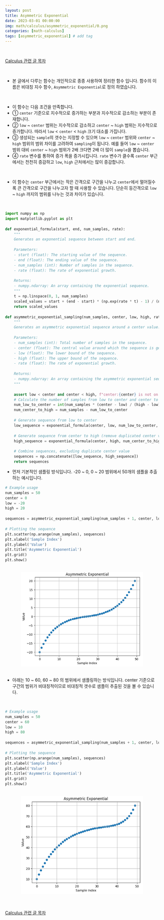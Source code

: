 ```yaml
---
layout: post
title: Asymmetric Exponential
date: 2023-03-01 00:00:00
img: math/calculus/asymmetric_exponential/0.png
categories: [math-calculus] 
tags: [asymmetric_exponential] # add tag
---
```


<br>

[Calculus 관련 글 목차](https://gaussian37.github.io/math-calculus-table/)

<br>

- 본 글에서 다루는 함수는 개인적으로 종종 사용하여 정리한 함수 입니다. 함수의 이름은 비대칭 지수 함수, `Asymmetric Exponential`로 정의 하였습니다.

<br>

- 이 함수는 다음 조건을 만족합니다.
- ① `center` 기준으로 지수적으로 증가하는 부분과 지수적으로 감소하는 부분이 존재합니다.
- ② `low` ~ `center` 범위는 지수적으로 감소하고 `center` ~ `high` 범위는 지수적으로 증가합니다. 따라서 `low` < `center` < `high` 크기 대소를 가집니다.
- ③ 생성되는 `sample`의 갯수는 지정할 수 있으며 `low` ~ `center` 범위와 `center` ~ `high` 범위의 범위 차이를 고려하여 `sampling`이 됩니다. 예를 들어 `low` ~ `center` 범위 대비 `center` ~ `high` 범위가 2배 크다면 2배 더 많이 `sample`을 뽑습니다.
- ④ `rate` 변수를 통하여 증가 폭을 증가시킵니다. `rate` 변수가 클수록 `center` 부근에서는 천천히 증감하고 `low`, `high` 근처에서는 많이 증감합니다.

<br>

- 이 함수는 `center` 부근에서는 작은 간격으로 구간을 나누고 `center`에서 멀어질수록 큰 간격으로 구간을 나누고자 할 때 사용할 수 있습니다. 단순히 등간격으로 `low` ~ `high` 까지의 범위를 나누는 것과 차이가 있습니다.

<br>

```python
import numpy as np
import matplotlib.pyplot as plt

def exponential_formula(start, end, num_samples, rate):
    """
    Generates an exponential sequence between start and end.

    Parameters:
    - start (float): The starting value of the sequence.
    - end (float): The ending value of the sequence.
    - num_samples (int): Number of samples in the sequence.
    - rate (float): The rate of exponential growth.

    Returns:
    - numpy.ndarray: An array containing the exponential sequence.
    """
    t = np.linspace(0, 1, num_samples)
    scaled_values = start + (end - start) * (np.exp(rate * t) - 1) / (np.exp(rate) - 1)
    return scaled_values

def asymmetric_exponential_sampling(num_samples, center, low, high, rate=3):
    """
    Generates an asymmetric exponential sequence around a center value.

    Parameters:
    - num_samples (int): Total number of samples in the sequence.
    - center (float): The central value around which the sequence is generated.
    - low (float): The lower bound of the sequence.
    - high (float): The upper bound of the sequence.
    - rate (float): The rate of exponential growth.

    Returns:
    - numpy.ndarray: An array containing the asymmetric exponential sequence.
    """

    assert low < center and center < high, f"center:{center} is not on the range between low:{low} and high:{high}"
    # Calculate the number of samples from low to center and center to high
    num_low_to_center = int(num_samples * (center - low) / (high - low))
    num_center_to_high = num_samples - num_low_to_center

    # Generate sequence from low to center 
    low_sequence = exponential_formula(center, low, num_low_to_center, rate)[::-1]

    # Generate sequence from center to high (remove duplicated center value)
    high_sequence = exponential_formula(center, high, num_center_to_high, rate)[1:]

    # Combine sequences, excluding duplicate center value
    sequences = np.concatenate([low_sequence, high_sequence])
    return sequences
```

- 먼저 기본적인 샘플링 방식입니다. -20 ~ 0, 0 ~ 20 범위에서 50개의 샘플을 추출하는 예시입니다.

```python
# Example usage
num_samples = 50
center = 0
low = -20
high = 20

sequences = asymmetric_exponential_sampling(num_samples + 1, center, low, high)

# Plotting the sequence
plt.scatter(np.arange(num_samples), sequences)
plt.xlabel('Sample Index')
plt.ylabel('Value')
plt.title('Asymmetric Exponential')
plt.grid()
plt.show()
```

<br>
<center><img src="../assets/img/math/calculus/asymmetric_exponential/1.png" alt="Drawing" style="width: 400px;"/></center>
<br>

- 아래는 10 ~ 60, 60 ~ 80 의 범위에서 샘플링하는 방식입니다. center 기준으로 구간의 범위가 비대칭적이므로 비대칭적 갯수로 샘플이 추출된 것을 볼 수 있습니다.

<br>

```python
# Example usage
num_samples = 50
center = 60
low = 10
high = 80

sequences = asymmetric_exponential_sampling(num_samples + 1, center, low, high)

# Plotting the sequence
plt.scatter(np.arange(num_samples), sequences)
plt.xlabel('Sample Index')
plt.ylabel('Value')
plt.title('Asymmetric Exponential')
plt.grid()
plt.show()
```

<br>
<center><img src="../assets/img/math/calculus/asymmetric_exponential/2.png" alt="Drawing" style="width: 400px;"/></center>
<br>

<br>

[Calculus 관련 글 목차](https://gaussian37.github.io/math-calculus-table/)

<br>